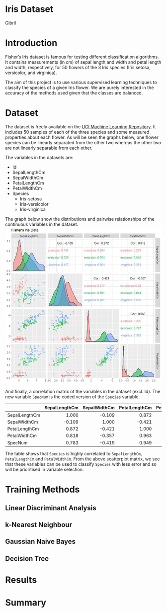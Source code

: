 Iris Dataset
================
Gibril

# Introduction

Fisher’s Iris dataset is famous for testing different classification
algorithms. It contains measurements (in cm) of sepal length and width
and petal length and width, respectively, for 50 flowers of the 3 Iris
species (Iris setosa, versicolor, and virginica).

The aim of this project is to use various supervised learning techniques
to classify the species of a given Iris flower. We are purely interested
in the accuracy of the methods used given that the classes are balanced.

# Dataset

The dataset is freely available on the [UCI Machine Learning
Repository](http://archive.ics.uci.edu/ml/datasets/Iris). It includes 50
samples of each of the three species and some measured properties about
each flower. As will be seen the graphs below, one flower species can be
linearly separated from the other two whereas the other two are not
linearly separable from each other.

The variables in the datasets are:

  - Id
  - SepalLengthCm
  - SepalWidthCm
  - PetalLengthCm
  - PetalWidthCm
  - Species
      - Iris-setosa
      - Iris-versicolor
      - Iris-virginica

The graph below show the distributions and pairwise relationships of the
continuous variables in the dataset.
![](https://github.com/lirbig97/SProjects/blob/master/Iris/unnamed-chunk-1-1.jpeg)<!-- -->

And finally, a correlation matrix of the variables in the dataset (excl.
Id). The new variable `SpecNum` is the coded version of the `Species`
variable.

|               | SepalLengthCm | SepalWidthCm | PetalLengthCm | PetalWidthCm | SpecNum |
| ------------- | ------------: | -----------: | ------------: | -----------: | ------: |
| SepalLengthCm |         1.000 |      \-0.109 |         0.872 |        0.818 |   0.783 |
| SepalWidthCm  |       \-0.109 |        1.000 |       \-0.421 |      \-0.357 | \-0.419 |
| PetalLengthCm |         0.872 |      \-0.421 |         1.000 |        0.963 |   0.949 |
| PetalWidthCm  |         0.818 |      \-0.357 |         0.963 |        1.000 |   0.956 |
| SpecNum       |         0.783 |      \-0.419 |         0.949 |        0.956 |   1.000 |

The table shows that `Species` is highly correlated to `SepalLengthCm`,
`PetalLengthCm` and `PetalWidthCm`. From the above scatterplot matrix,
we see that these variables can be used to classify `Species` with less
error and so will be prioritised in variable selection.

# Training Methods

## Linear Discriminant Analysis

## k-Nearest Neighbour

## Gaussian Naive Bayes

## Decision Tree

# Results

# Summary
